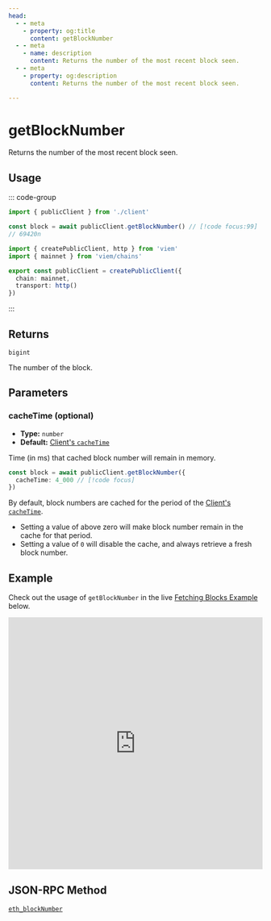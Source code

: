 ```yaml
---
head:
  - - meta
    - property: og:title
      content: getBlockNumber
  - - meta
    - name: description
      content: Returns the number of the most recent block seen.
  - - meta
    - property: og:description
      content: Returns the number of the most recent block seen.

---
```


# getBlockNumber

Returns the number of the most recent block seen.

## Usage

::: code-group

```ts [example.ts]
import { publicClient } from './client'

const block = await publicClient.getBlockNumber() // [!code focus:99]
// 69420n
```

```ts [client.ts]
import { createPublicClient, http } from 'viem'
import { mainnet } from 'viem/chains'

export const publicClient = createPublicClient({
  chain: mainnet,
  transport: http()
})
```

:::

## Returns

`bigint`

The number of the block.

## Parameters

### cacheTime (optional)

- **Type:** `number`
- **Default:** [Client's `cacheTime`](/docs/clients/public#cachetime-optional)

Time (in ms) that cached block number will remain in memory.

```ts
const block = await publicClient.getBlockNumber({
  cacheTime: 4_000 // [!code focus]
})
```

By default, block numbers are cached for the period of the [Client's `cacheTime`](/docs/clients/public#cacheTime-optional).

- Setting a value of above zero will make block number remain in the cache for that period.
- Setting a value of `0` will disable the cache, and always retrieve a fresh block number.

## Example

Check out the usage of `getBlockNumber` in the live [Fetching Blocks Example](https://stackblitz.com/github/wagmi-dev/viem/tree/main/examples/blocks_fetching-blocks) below.

<iframe frameborder="0" width="100%" height="500px" src="https://stackblitz.com/github/wagmi-dev/viem/tree/main/examples/blocks_fetching-blocks?embed=1&file=index.ts&hideNavigation=1&hideDevTools=true&terminalHeight=0&ctl=1"></iframe>

## JSON-RPC Method

[`eth_blockNumber`](https://ethereum.org/en/developers/docs/apis/json-rpc/#eth_blocknumber)
